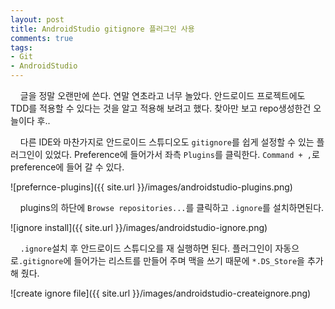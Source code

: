 ```yaml
---
layout: post
title: AndroidStudio gitignore 플러그인 사용
comments: true
tags:
- Git
- AndroidStudio
---
```

&nbsp;&nbsp;&nbsp; 글을 정말 오랜만에 쓴다. 연말 연초라고 너무 놀았다. 안드로이드 프로젝트에도 TDD를 적용할 수 있다는 것을 알고 적용해 보려고 했다. 찾아만 보고 repo생성한건 오늘이다 후..     

&nbsp;&nbsp;&nbsp; 다른 IDE와 마찬가지로 안드로이드 스튜디오도 `gitignore`를 쉽게 설정할 수 있는 플러그인이 있었다. Preference에 들어가서 좌측 `Plugins`를 클릭한다. `Command + ,`로 preference에 들어 갈 수 있다.

![prefernce-plugins]({{ site.url }}/images/androidstudio-plugins.png)

&nbsp;&nbsp;&nbsp; plugins의 하단에 `Browse repositories...`를 클릭하고 `.ignore`를 설치하면된다.

![ignore install]({{ site.url }}/images/androidstudio-ignore.png)

&nbsp;&nbsp;&nbsp; `.ignore`설치 후 안드로이드 스튜디오를 재 실행하면 된다. 플러그인이 자동으로`.gitignore`에 들어가는 리스트를 만들어 주며 맥을 쓰기 때문에 `*.DS_Store`을 추가 해 줬다. 

![create ignore file]({{ site.url }}/images/androidstudio-createignore.png)
